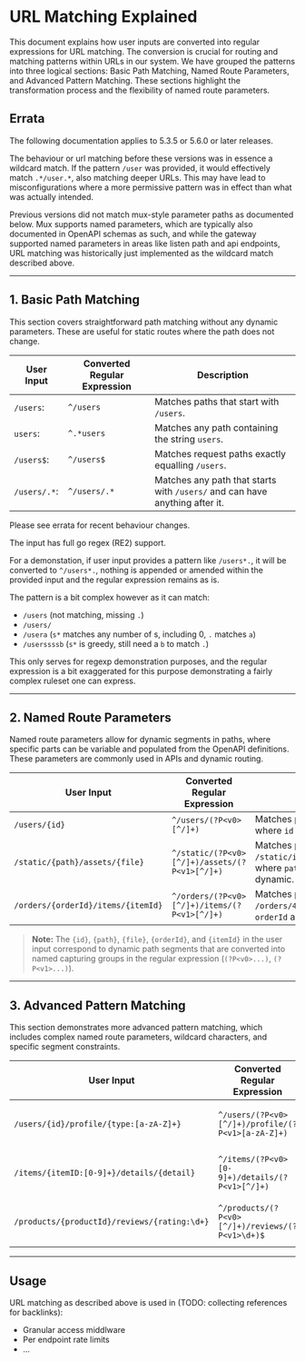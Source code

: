 # URL Matching Explained

This document explains how user inputs are converted into regular
expressions for URL matching. The conversion is crucial for routing and
matching patterns within URLs in our system. We have grouped the patterns
into three logical sections: Basic Path Matching, Named Route Parameters,
and Advanced Pattern Matching. These sections highlight the transformation
process and the flexibility of named route parameters.

## Errata

The following documentation applies to 5.3.5 or 5.6.0 or later releases.

The behaviour or url matching before these versions was in essence a
wildcard match. If the pattern `/user` was provided, it would effectively
match `.*/user.*`, also matching deeper URLs. This may have lead to
misconfigurations where a more permissive pattern was in effect than what
was actually intended.

Previous versions did not match mux-style parameter paths as documented
below. Mux supports named parameters, which are typically also documented
in OpenAPI schemas as such, and while the gateway supported named
parameters in areas like listen path and api endpoints, URL matching was
historically just implemented as the wildcard match described above.

---

## 1. Basic Path Matching

This section covers straightforward path matching without any dynamic
parameters. These are useful for static routes where the path does not
change.

| **User Input**    | **Converted Regular Expression**                | **Description**                                      |
|-------------------|-------------------------------------------------|------------------------------------------------------|
| `/users`:         | `^/users`                                       | Matches paths that start with `/users`.              |
| `users`:          | `^.*users`                                      | Matches any path containing the string `users`.      |
| `/users$`:        | `^/users$`                                      | Matches request paths exactly equalling `/users`. |
| `/users/.*`:      | `^/users/.*`                                    | Matches any path that starts with `/users/` and can have anything after it. |

Please see errata for recent behaviour changes.

The input has full go regex (RE2) support.

For a demonstation, if user input provides a pattern like `/users*.`, it
will be converted to `^/users*.`, nothing is appended or amended within
the provided input and the regular expression remains as is.

The pattern is a bit complex however as it can match:

- `/users` (not matching, missing `.`)
- `/users/`
- `/usera` (`s*` matches any number of s, including 0, `.` matches `a`)
- `/userssssb` (`s*` is greedy, still need a `b` to match `.`)

This only serves for regexp demonstration purposes, and the regular
expression is a bit exaggerated for this purpose demonstrating a fairly
complex ruleset one can express.

---

## 2. Named Route Parameters

Named route parameters allow for dynamic segments in paths, where
specific parts can be variable and populated from the OpenAPI
definitions. These parameters are commonly used in APIs and dynamic
routing.

| **User Input**                          | **Converted Regular Expression**                             | **Description**                                      |
|-----------------------------------------|--------------------------------------------------------------|------------------------------------------------------|
| `/users/{id}`                           | `^/users/(?P<v0>[^/]+)`                                      | Matches paths like `/users/123`, where `id` is dynamic. |
| `/static/{path}/assets/{file}`          | `^/static/(?P<v0>[^/]+)/assets/(?P<v1>[^/]+)`                | Matches paths like `/static/images/assets/logo.png`, where `path` and `file` are dynamic. |
| `/orders/{orderId}/items/{itemId}`      | `^/orders/(?P<v0>[^/]+)/items/(?P<v1>[^/]+)`                 | Matches paths like `/orders/456/items/789`, where `orderId` and `itemId` are dynamic. |

> **Note:** The `{id}`, `{path}`, `{file}`, `{orderId}`, and `{itemId}` in the
> user input correspond to dynamic path segments that are converted into named
> capturing groups in the regular expression (`(?P<v0>...)`, `(?P<v1>...)`).

---

## 3. Advanced Pattern Matching

This section demonstrates more advanced pattern matching, which includes
complex named route parameters, wildcard characters, and specific segment
constraints.

| **User Input**                              | **Converted Regular Expression**                                | **Description**                                      |
|---------------------------------------------|-----------------------------------------------------------------|------------------------------------------------------|
| `/users/{id}/profile/{type:[a-zA-Z]+}`      | `^/users/(?P<v0>[^/]+)/profile/(?P<v1>[a-zA-Z]+)`              | Matches paths where `id` is dynamic, and `type` only includes alphabetic characters. |
| `/items/{itemID:[0-9]+}/details/{detail}`   | `^/items/(?P<v0>[0-9]+)/details/(?P<v1>[^/]+)`                 | Matches paths like `/items/45/details/overview`, where `itemID` is a number and `detail` is dynamic. |
| `/products/{productId}/reviews/{rating:\d+}`| `^/products/(?P<v0>[^/]+)/reviews/(?P<v1>\d+)$`                | Matches paths like `/products/987/reviews/5`, where `productId` is dynamic and `rating` must be a digit. |

---

## Usage

URL matching as described above is used in (TODO: collecting references for backlinks):

- Granular access middlware
- Per endpoint rate limits
- ...
